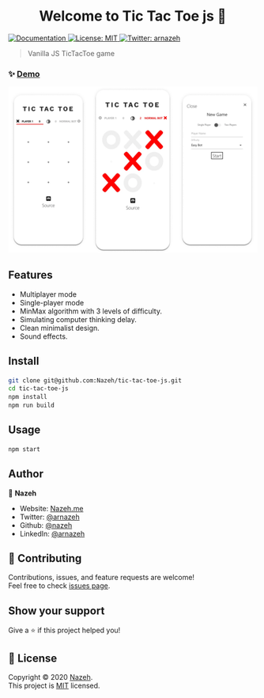 <h1 align="center">Welcome to Tic Tac Toe js 👋</h1>
<p>
  <a href="https://github.com/Nazeh/tic-tac-toe-js/blob/master/README.md" target="_blank">
    <img alt="Documentation" src="https://img.shields.io/badge/documentation-yes-brightgreen.svg" />
  </a>
  <a href="https://github.com/Nazeh/tic-tac-toe-js/blob/master/LICENSE" target="_blank">
    <img alt="License: MIT" src="https://img.shields.io/badge/License-MIT-yellow.svg" />
  </a>
  <a href="https://twitter.com/arnazeh" target="_blank">
    <img alt="Twitter: arnazeh" src="https://img.shields.io/twitter/follow/arnazeh.svg?style=social" />
  </a>
</p>

> Vanilla JS TicTacToe game

### ✨ [Demo](https://nazeh.github.io/tic-tac-toe-js/)

<img alt='screenshot' src='docs/screenshot.webp'>

## Features

- Multiplayer mode
- Single-player mode
- MinMax algorithm with 3 levels of difficulty.
- Simulating computer thinking delay.
- Clean minimalist design.
- Sound effects.

## Install

```sh
git clone git@github.com:Nazeh/tic-tac-toe-js.git
cd tic-tac-toe-js
npm install
npm run build
```

## Usage

```sh
npm start
```

## Author

👤 **Nazeh**

* Website: [Nazeh.me](https://www.nazeh.me/)
* Twitter: [@arnazeh](https://twitter.com/arnazeh)
* Github: [@nazeh](https://github.com/nazeh)
* LinkedIn: [@arnazeh](https://linkedin.com/in/arnazeh)

## 🤝 Contributing

Contributions, issues, and feature requests are welcome!<br />Feel free to check [issues page](https://github.com/Nazeh/tic-tac-toe-js/issues). 

## Show your support

Give a ⭐️ if this project helped you!

## 📝 License

Copyright © 2020 [Nazeh](https://github.com/nazeh).<br />
This project is [MIT](https://github.com/Nazeh/tic-tac-toe-js/blob/master/LICENSE) licensed.
